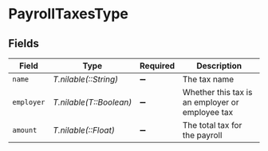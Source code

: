 # PayrollTaxesType


## Fields

| Field                                           | Type                                            | Required                                        | Description                                     |
| ----------------------------------------------- | ----------------------------------------------- | ----------------------------------------------- | ----------------------------------------------- |
| `name`                                          | *T.nilable(::String)*                           | :heavy_minus_sign:                              | The tax name                                    |
| `employer`                                      | *T.nilable(T::Boolean)*                         | :heavy_minus_sign:                              | Whether this tax is an employer or employee tax |
| `amount`                                        | *T.nilable(::Float)*                            | :heavy_minus_sign:                              | The total tax for the payroll                   |